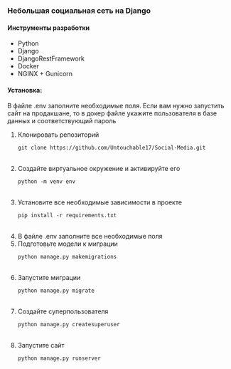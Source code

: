 
### Небольшая социальная сеть на Django

#### Инструменты разработки

<ul>
    <li>Python</li>
    <li>Django</li>
    <li>DjangoRestFramework</li>
    <li>Docker</li>
    <li>NGINX + Gunicorn</li>
</ul>

#### Установка:

В файле .env заполните необходимые поля. Если вам нужно запустить сайт на продакшане, то в докер файле укажите пользователя в базе данных и соответствующий пароль

<ol>
    <li>Клонировать репозиторий<pre><code>git clone https://github.com/Untouchable17/Social-Media.git</code></pre><br></li>
    <li>Создайте виртуальное окружение и активируйте его<pre><code>python -m venv env</code></pre><br></li>
    <li>Установите все необходимые зависимости в проекте<pre><code>pip install -r requirements.txt</code></pre><br></li>
    <li>В файле .env заполните все необходимые поля<br></li>
    <li>Подготовьте модели к миграции<pre><code>python manage.py makemigrations</code></pre><br>
    <li>Запустите миграции<pre><code>python manage.py migrate</code></pre><br>
    <li>Создайте суперпользователя<pre><code>python manage.py createsuperuser</code></pre><br>
    <li>Запустите сайт<pre><code>python manage.py runserver</code></pre><br></li>
</ol>
